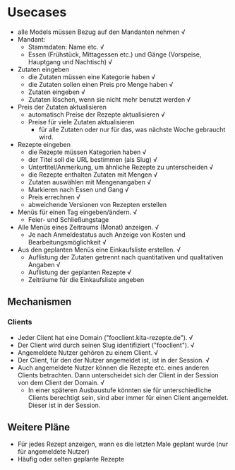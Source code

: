 # Usecases

- alle Models müssen Bezug auf den Mandanten nehmen √
- Mandant:
    + Stammdaten: Name etc. √
    + Essen (Frühstück, Mittagessen etc.) und Gänge (Vorspeise, Hauptgang und Nachtisch) √
- Zutaten eingeben
    + die Zutaten müssen eine Kategorie haben √
    + die Zutaten sollen einen Preis pro Menge haben √
    + Zutaten eingeben √
    + Zutaten löschen, wenn sie nicht mehr benutzt werden √
- Preis der Zutaten aktualisieren 
    + automatisch Preise der Rezepte aktualisieren √
    + Preise für viele Zutaten aktualisieren 
        * für alle Zutaten oder nur für das, was nächste Woche gebraucht wird.
- Rezepte eingeben
    + die Rezepte müssen Kategorien haben √
    + der Titel soll die URL bestimmen (als Slug) √
    + Untertitel/Anmerkung, um ähnliche Rezepte zu unterscheiden √
    + die Rezepte enthalten Zutaten mit Mengen √
    + Zutaten auswählen mit Mengenangaben √
    + Markieren nach Essen und Gang √
    + Preis errechnen √
    + abweichende Versionen von Rezepten erstellen
- Menüs für einen Tag eingeben/ändern. √
    + Feier- und Schließungstage
- Alle Menüs eines Zeitraums (Monat) anzeigen. √
    + Je nach Anmeldestatus auch Anzeige von Kosten und Bearbeitungsmöglichkeit √
- Aus den geplanten Menüs eine Einkaufsliste erstellen. √
    + Auflistung der Zutaten getrennt nach quantitativen und qualitativen Angaben √
    + Auflistung der geplanten Rezepte √
    + Zeiträume für die Einkaufsliste angeben

## Mechanismen
### Clients
- Jeder Client hat eine Domain ("fooclient.kita-rezepte.de"). √
- Der Client wird durch seinen Slug identifiziert ("fooclient"). √
- Angemeldete Nutzer gehören zu einem Client. √
- Der Client, für den der Nutzer angemeldet ist, ist in der Session. √
- Auch angemeldete Nutzer können die Rezepte etc. eines anderen Clients betrachten. Dann unterscheidet sich der Client in der Session von dem Client der Domain. √
    + In einer späteren Ausbaustufe könnten sie für unterschiedliche Clients berechtigt sein, sind aber immer für einen Client angemeldet. Dieser ist in der Session.

## Weitere Pläne
- Für jedes Rezept anzeigen, wann es die letzten Male geplant wurde (nur für angemeldete Nutzer)
- Häufig oder selten geplante Rezepte
